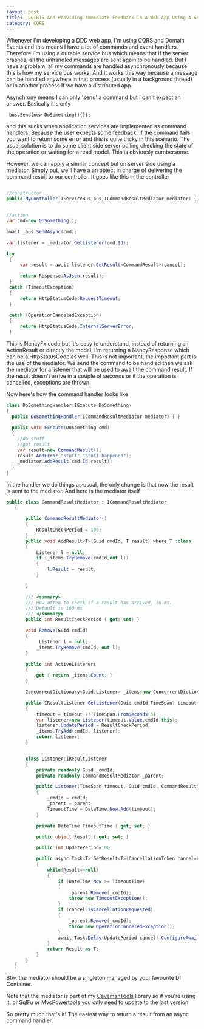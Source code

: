 ```yaml
---
layout: post
title:  CQ(R)S And Providing Immediate Feedback In A Web App Using A Service Bus
category: CQRS
---
```


Whenever I'm developing a DDD web app, I'm using CQRS and Domain Events and this means I have a lot of commands and event handlers. Therefore I'm using a durable service bus which means that if the server crashes, all the unhandled messages are sent again to be handled. But I have a problem: all my commands are handled asynchronously because this is how my service bus works. And it works this way because a message can be handled anywhere in that process (usually in a background thread) or in another process if we have a distributed app.

Asynchrony means I can only 'send' a command but I can't expect an answer. Basically it's only

```
 bus.Send(new DoSomething(){});
```

and this sucks when application services are implemented as command handlers. Because the user expects some feedback. If the command fails you want to return some error and this is quite tricky in this scenario. The usual solution is to do some client side server polling checking the state of the operation or waiting for a read model. This is obviously cumbersome.

However, we can apply a similar concept but on server side using a mediator. Simply put, we'll have a an object in charge of delivering the command result to our controller. It goes like this in the controller

```csharp

//constructor
public MyController(IServiceBus bus,ICommandResultMediator mediator) {}


//action
var cmd=new DoSomething();

await _bus.SendAsync(cmd);

var listener = _mediator.GetListener(cmd.Id);

try
 {
     var result = await listener.GetResult<CommandResult>(cancel);

     return Response.AsJson(result);
 }
 catch (TimeoutException)
 {
     return HttpStatusCode.RequestTimeout;
 }

 catch (OperationCanceledException)
 {
     return HttpStatusCode.InternalServerError;
 }

```

This is NancyFx code but it's easy to understand, instead of returning an ActionResult or directly the model, I'm returning a NancyResponse which can be a HttpStatusCode as well. This is not important, the important part is the use of the mediator. We send the command to be handled then we ask the mediator for a listener that will be used to await the command result. If the result doesn't arrive in a couple of seconds or if the operation is cancelled, exceptions are thrown.

Now here's how the command handler looks like

```csharp
class DoSomethingHandler:IExecute<DoSomething>
{
  public DoSomethingHandler(ICommandResultMediator mediator) { }

  public void Execute(DoSomething cmd)
  {
    //do stuff
    //get result
    var result=new CommandResult();
    result.AddError("stuff","Stuff happened");
    _mediator.AddResult(cmd.Id,result);
  }
}

```

In the handler we do things as usual, the only change is that now the result is sent to the mediator. And here is the mediator itself

```csharp
public class CommandResultMediator : ICommandResultMediator
   {

       public CommandResultMediator()
       {
           ResultCheckPeriod = 100;
       }
       public void AddResult<T>(Guid cmdId, T result) where T :class
       {
           Listener l = null;
           if (_items.TryRemove(cmdId,out l))
           {
               l.Result = result;
           }

       }

       /// <summary>
       /// How often to check if a result has arrived, in ms.
       /// Default is 100 ms
       /// </summary>
       public int ResultCheckPeriod { get; set; }

       void Remove(Guid cmdId)
       {
            Listener l = null;
           _items.TryRemove(cmdId, out l);
       }

       public int ActiveListeners
       {
           get { return _items.Count; }
       }

       ConcurrentDictionary<Guid,Listener> _items=new ConcurrentDictionary<Guid, Listener>();

       public IResultListener GetListener(Guid cmdId,TimeSpan? timeout=null)
       {
           timeout = timeout ?? TimeSpan.FromSeconds(5);
           var listener=new Listener(timeout.Value,cmdId,this);
           listener.UpdatePeriod = ResultCheckPeriod;
           _items.TryAdd(cmdId, listener);
           return listener;
       }


       class Listener:IResultListener
       {
           private readonly Guid _cmdId;
           private readonly CommandResultMediator _parent;

           public Listener(TimeSpan timeout, Guid cmdId, CommandResultMediator parent)
           {
               _cmdId = cmdId;
               _parent = parent;
               TimeoutTime = DateTime.Now.Add(timeout);
           }

           private DateTime TimeoutTime { get; set; }

           public object Result { get; set; }

           public int UpdatePeriod=100;

           public async Task<T> GetResult<T>(CancellationToken cancel=default(CancellationToken)) where T : class
           {
               while(Result==null)
               {
                   if (DateTime.Now >= TimeoutTime)
                   {
                       _parent.Remove(_cmdId);
                       throw new TimeoutException();
                   }
                   if (cancel.IsCancellationRequested)
                   {
                       _parent.Remove(_cmdId);
                       throw new OperationCanceledException();
                   }
                   await Task.Delay(UpdatePeriod,cancel).ConfigureAwait(false);
               }
               return Result as T;
           }
       }
   }
```

Btw, the mediator should be a singleton managed by your favourite DI Container.

Note that the mediator is part of my [CavemanTools](https://www.nuget.org/packages/CavemanTools/) library so if you're using it, or [SqlFu](https://github.com/sapiens/SqlFu) or [MvcPowertools](https://github.com/sapiens/MvcPowerTools) you only need to update to the last version.

So pretty much that's it! The easiest way to return a result from an async command handler.
